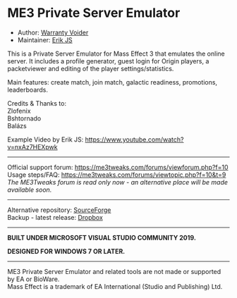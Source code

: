 # ME3 Private Server Emulator

- Author: [Warranty Voider](https://github.com/zeroKilo)
- Maintainer: [Erik JS](https://github.com/Erik-JS)

This is a Private Server Emulator for Mass Effect 3 that emulates the online server. It includes a profile generator, guest login for Origin players, a packetviewer and editing of the player settings/statistics.

Main features: create match, join match, galactic readiness, promotions, leaderboards.

Credits & Thanks to:<br/>
Zlofenix<br/>
Bshtornado<br/>
Balázs

Example Video by Erik JS:
https://www.youtube.com/watch?v=nxAz7HEXpwk

-----------------------------------------------------------

Official support forum: https://me3tweaks.com/forums/viewforum.php?f=10<br/>
Usage steps/FAQ: https://me3tweaks.com/forums/viewtopic.php?f=10&t=9<br/>
*The ME3Tweaks forum is read only now - an alternative place will be made available soon.*

-----------------------------------------------------------

Alternative repository: [SourceForge](https://sourceforge.net/projects/me3privateserveremulatorlan/)<br/>
Backup - latest release: [Dropbox](https://www.dropbox.com/sh/epdadv2o562uqy6/AACVF75m99YOFeZMFZBRjWTQa?dl=0)

-----------------------------------------------------------

**BUILT UNDER MICROSOFT VISUAL STUDIO COMMUNITY 2019.**

**DESIGNED FOR WINDOWS 7 OR LATER.**

-----------------------------------------------------------

ME3 Private Server Emulator and related tools are not made or supported by EA or BioWare.<br />
Mass Effect is a trademark of EA International (Studio and Publishing) Ltd.